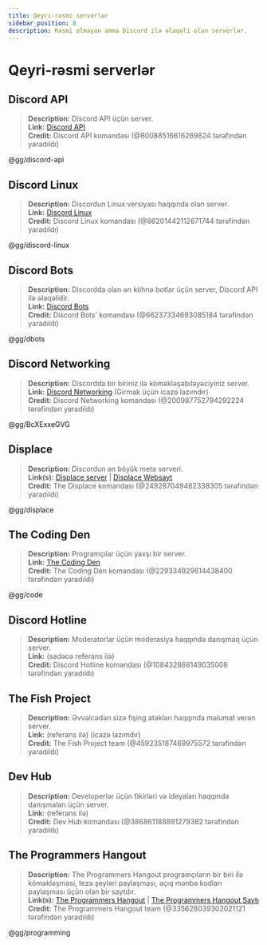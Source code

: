 ```yaml
---
title: Qeyri-rəsmi serverlər
sidebar_position: 8
description: Rəsmi olmayan amma Discord ilə əlaqəli olan serverlər.
---
```


# Qeyri-rəsmi serverlər

## **Discord API**
> __Description:__ Discord API üçün server.   <br/>
__Link:__ [Discord API](https://discord.gg/discord-api)   <br/>
__Credit:__ Discord API komandası (@80088516616269824 tərəfindən yaradıldı)

@gg/discord-api

## **Discord Linux**
> __Description:__ Discordun Linux versiyası haqqında olan server.   <br/>
__Link:__ [Discord Linux](https://discord.gg/discord-linux)   <br/>
__Credit:__ Discord Linux komandası (@86201442112671744 tərəfindən yaradıldı)

@gg/discord-linux

## **Discord Bots**
> __Description:__ Discordda olan ən köhnə botlar üçün server, Discord API ilə əlaqəlidir.   <br/>
__Link:__ [Discord Bots](https://discord.gg/dbots)   <br/>
__Credit:__ Discord Bots’ komandası (@66237334693085184 tərəfindən yaradıldı)

@gg/dbots

## **Discord Networking**
> __Description:__ Discordda bir biriniz ilə köməkləşəbiləyəciyiniz server.   <br/>
__Link:__ [Discord Networking](https://discord.gg/BcXExxeGVG) (Girmək üçün icazə lazımdır)   <br/>
__Credit:__ Discord Networking komandası (@200987752794292224 tərəfindən yaradıldı)

@gg/BcXExxeGVG


## **Displace** 
> __Description:__ Discordun ən böyük meta serveri.   <br/>
__Link(s):__ [Displace server](https://discord.gg/displace) | [Displace Websayt](https://dat.place/)   <br/>
__Credit:__ The Displace komandası (@249287049482338305 tərəfindən yaradıldı)

@gg/displace

## **The Coding Den**
> __Description:__  Programçılar üçün yaxşı bir server.   <br/>
__Link:__ [The Coding Den](https://discord.gg/code)   <br/>
__Credit:__ The Coding Den komandası (@229334929614438400 tərəfindən yaradıldı)

@gg/code

## **Discord Hotline**
> __Description:__ Moderatorlar üçün moderasiya haqqında danışmaq üçün server.   <br/>
__Link:__ (sadəcə referans ilə)   <br/>
__Credit:__ Discord Hotline komandası (@108432868149035008 tərəfindən yaradıldı)

## **The Fish Project**
> __Description:__ Əvvəlcədən sizə fişing atakları haqqında məlumat verən server.   <br/>
__Link:__ (referans ilə) (icazə lazımdır)   <br/>
__Credit:__ The Fish Project team (@459235187469975572 tərəfindən yaradıldı)

## **Dev Hub**
> __Description:__ Developerlər üçün fikirləri və ideyaları haqqında danışmaları üçün server.   <br/>
__Link:__ (referans ilə)   <br/>
__Credit:__ Dev Hub komandası (@386861188891279362 tərəfindən yaradıldı)

## **The Programmers Hangout** 
> __Description:__ The Programmers Hangout programçıların bir biri ilə köməkləşməsi, tezə şeyləri paylaşması, açıq mənbə kodları paylaşması üçün olan bir saytdır.  <br/>
__Link(s):__ [The Programmers Hangout](https://discord.gg/programming) | [The Programmers Hangout Saytı](https://theprogrammershangout.com/)   <br/>
__Credit:__ The Programmers Hangout team (@335628039302021121 tərəfindən yaradıldı)

@gg/programming
